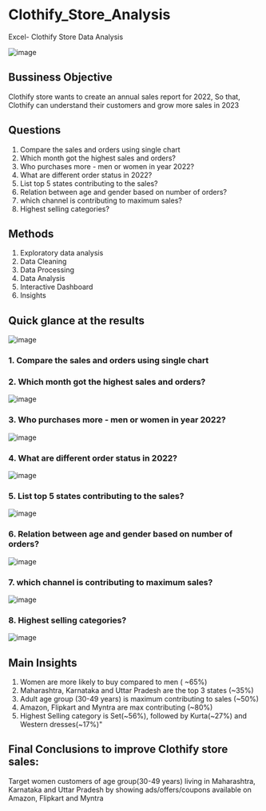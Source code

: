 # Clothify_Store_Analysis
Excel- Clothify Store Data Analysis

![image](https://user-images.githubusercontent.com/98311517/226190344-f7c38b7d-3722-48f1-b9d0-0c5f347c8310.png)

## **Bussiness Objective**
Clothify store wants to create an annual sales report for 2022, So that, Clothify can understand their customers and grow more sales in 2023

## **Questions**
1. Compare the sales and orders using single chart
2. Which month got the highest sales and orders?
3. Who purchases more - men or women in year 2022?
4. What are different order status in 2022?
5. List top 5 states contributing to the sales?
6. Relation between age and gender based on number of orders?
7. which channel is contributing to maximum sales?
8. Highest selling categories?

## **Methods**
1. Exploratory data analysis
2. Data Cleaning
3. Data Processing
4. Data Analysis
5. Interactive Dashboard
6. Insights

## **Quick glance at the results**
![image](https://user-images.githubusercontent.com/98311517/226191009-fbc73671-fce5-4dff-ba4f-1691e8b21141.png)
 
 ### 1. Compare the sales and orders using single chart
 ### 2. Which month got the highest sales and orders?
![image](https://user-images.githubusercontent.com/98311517/226191095-71bf6a7d-1125-4bc9-a8c6-d83428212ea1.png)

### 3. Who purchases more - men or women in year 2022?
![image](https://user-images.githubusercontent.com/98311517/226191106-d64a8a99-afb6-4a17-a485-295b366c8fe7.png)

### 4. What are different order status in 2022?
![image](https://user-images.githubusercontent.com/98311517/226191112-109dded0-fff3-4d85-a25a-0072d8a2dd09.png)

### 5. List top 5 states contributing to the sales?
![image](https://user-images.githubusercontent.com/98311517/226191158-0bc65908-f729-421e-81cb-81896787b4a0.png)

### 6. Relation between age and gender based on number of orders?
![image](https://user-images.githubusercontent.com/98311517/226191163-36b48a8d-3655-451f-8943-96443bb1fb42.png)

### 7. which channel is contributing to maximum sales?
![image](https://user-images.githubusercontent.com/98311517/226191189-244cb062-da30-44c2-9dc7-37626c948648.png)

### 8. Highest selling categories?
![image](https://user-images.githubusercontent.com/98311517/226191200-7f75940f-e105-4214-a22b-14b3b46d19d7.png)



## **Main Insights**
1. Women are more likely to buy compared to men ( ~65%)
2. Maharashtra, Karnataka and Uttar Pradesh are the top 3 states (~35%)
3. Adult age group (30-49 years) is maximum contributing to sales (~50%)
4. Amazon, Flipkart and Myntra are max contributing (~80%)
5. Highest Selling category is Set(~56%), followed by Kurta(~27%) and Western dresses(~17%)"


## **Final Conclusions to improve Clothify store sales:**
Target women customers of age group(30-49 years) living in Maharashtra, Karnataka and Uttar Pradesh by showing ads/offers/coupons available on Amazon, Flipkart and Myntra



